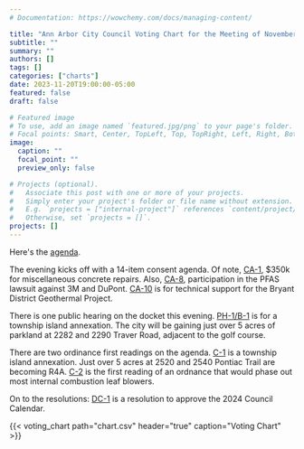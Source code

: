 ```yaml
---
# Documentation: https://wowchemy.com/docs/managing-content/

title: "Ann Arbor City Council Voting Chart for the Meeting of November 20, 2023"
subtitle: ""
summary: ""
authors: []
tags: []
categories: ["charts"]
date: 2023-11-20T19:00:00-05:00
featured: false
draft: false

# Featured image
# To use, add an image named `featured.jpg/png` to your page's folder.
# Focal points: Smart, Center, TopLeft, Top, TopRight, Left, Right, BottomLeft, Bottom, BottomRight.
image:
  caption: ""
  focal_point: ""
  preview_only: false

# Projects (optional).
#   Associate this post with one or more of your projects.
#   Simply enter your project's folder or file name without extension.
#   E.g. `projects = ["internal-project"]` references `content/project/deep-learning/index.md`.
#   Otherwise, set `projects = []`.
projects: []
---
```


Here's the [agenda](https://a2gov.legistar.com/MeetingDetail.aspx?ID=1062185&GUID=31551C10-005C-4082-8AEF-0D5899DA8491&Options=&Search=).

The evening kicks off with a 14-item consent agenda. Of note, [CA-1](https://a2gov.legistar.com/LegislationDetail.aspx?ID=6410940&GUID=9883515F-5C39-466A-AB92-92429C948C0C&Options=&Search=), $350k for miscellaneous concrete repairs. Also, [CA-8](https://a2gov.legistar.com/LegislationDetail.aspx?ID=6411626&GUID=2EB2F3A2-2EAB-4CEB-9DA1-0EB2912D842E&Options=&Search=), participation in the PFAS lawsuit against 3M and DuPont. [CA-10](https://a2gov.legistar.com/LegislationDetail.aspx?ID=6411033&GUID=938DA424-AF02-48FE-B6FA-4C95BF959814&Options=&Search=) is for technical support for the Bryant District Geothermal Project.

There is one public hearing on the docket this evening. [PH-1/B-1](https://a2gov.legistar.com/LegislationDetail.aspx?ID=6372468&GUID=E57D885A-C4C8-4550-A692-DC7942828481&Options=&Search=) is for a township island annexation. The city will be gaining just over 5 acres of parkland at 2282 and 2290 Traver Road, adjacent to the golf course.

There are two ordinance first readings on the agenda. [C-1](https://a2gov.legistar.com/LegislationDetail.aspx?ID=6411032&GUID=DBA62C82-1E39-47FF-B5FC-EA982134213D&Options=&Search=) is a township island annexation. Just over 5 acres at 2520 and 2540 Pontiac Trail are becoming R4A. [C-2](https://a2gov.legistar.com/LegislationDetail.aspx?ID=6411032&GUID=DBA62C82-1E39-47FF-B5FC-EA982134213D&Options=&Search=) is the first reading of an ordnance that would phase out most internal combustion leaf blowers.

On to the resolutions: [DC-1](https://a2gov.legistar.com/LegislationDetail.aspx?ID=6419293&GUID=F18F41B2-AFDC-4637-A067-25A32BB6ADE0&Options=&Search=) is a resolution to approve the 2024 Council Calendar.

{{< voting_chart path="chart.csv" header="true" caption="Voting Chart" >}}

